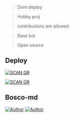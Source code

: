 > Dont deploy

> Hobby proj

> contributions are allowed

> Base bot

> Open source 

## Deploy
<a href="https://boscoscanner.herokuapp.com/"><img title="SCAN QR" src="https://img.shields.io/badge/SCAN QR-h?color=black&style=for-the-badge&logo="></a>

<a href="https://heroku.com/deploy?template=https://github.com/pepesir/BOSCO-MD/"><img title="SCAN QR" src="https://img.shields.io/badge/DEPLOY-h?color=black&style=for-the-badge&logo=heroku"></a>

## Bosco-md
<p align="left">
 <a href="https://github.com/pepesir"><img title="Author" src="https://img.shields.io/badge/OWNER-h?color=black&style=for-the-badge&logo=github"></a>  <a href="https://Wa.me/+917736622139?text=Hello"><img title="Author" src="https://img.shields.io/badge/Author P3P3 Sir-h?color=black&style=for-the-badge&logo=whatsapp"></a>
<p align="left">
</p>



